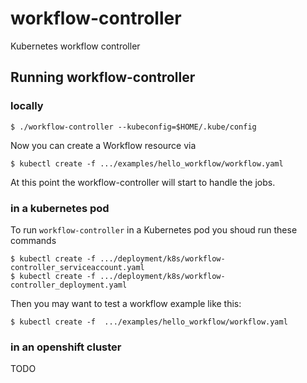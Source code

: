 # workflow-controller
Kubernetes workflow controller

## Running workflow-controller

### locally

```shell
$ ./workflow-controller --kubeconfig=$HOME/.kube/config
```

Now you can create a Workflow resource via

```shell
$ kubectl create -f .../examples/hello_workflow/workflow.yaml
```

At this point the workflow-controller will start to handle the jobs.


### in a kubernetes pod


To run `workflow-controller` in a Kubernetes pod you shoud run these commands

```shell
$ kubectl create -f .../deployment/k8s/workflow-controller_serviceaccount.yaml
$ kubectl create -f .../deployment/k8s/workflow-controller_deployment.yaml
```
Then you may want to test a workflow example like this:

```shell
$ kubectl create -f  .../examples/hello_workflow/workflow.yaml
```

### in an openshift cluster
TODO
